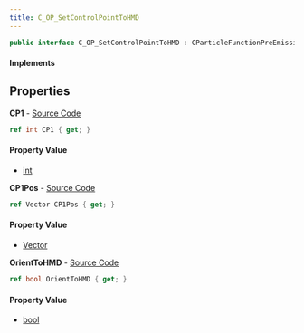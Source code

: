 ```yaml
---
title: C_OP_SetControlPointToHMD
---
```


```csharp
public interface C_OP_SetControlPointToHMD : CParticleFunctionPreEmission, CParticleFunctionOperator, CParticleFunction, ISchemaClass<CParticleFunction>, ISchemaClass<CParticleFunctionOperator>, ISchemaClass<CParticleFunctionPreEmission>, ISchemaClass<C_OP_SetControlPointToHMD>, ISchemaField, ISchemaClass, INativeHandle
```

#### Implements

## Properties

**CP1** - [Source Code](https://github.com/swiftly-solution/swiftlys2/blob/main/managed/src/SwiftlyS2.Generated/Schemas/Interfaces/C_OP_SetControlPointToHMD.cs#L16)

```csharp
ref int CP1 { get; }
```

#### Property Value

- [int](https://learn.microsoft.com/dotnet/api/system.int32)

**CP1Pos** - [Source Code](https://github.com/swiftly-solution/swiftlys2/blob/main/managed/src/SwiftlyS2.Generated/Schemas/Interfaces/C_OP_SetControlPointToHMD.cs#L18)

```csharp
ref Vector CP1Pos { get; }
```

#### Property Value

- [Vector](/docs/api/shared/natives/vector)

**OrientToHMD** - [Source Code](https://github.com/swiftly-solution/swiftlys2/blob/main/managed/src/SwiftlyS2.Generated/Schemas/Interfaces/C_OP_SetControlPointToHMD.cs#L20)

```csharp
ref bool OrientToHMD { get; }
```

#### Property Value

- [bool](https://learn.microsoft.com/dotnet/api/system.boolean)

